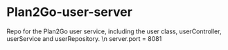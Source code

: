# Plan2Go-user-server
Repo for the Plan2Go user service, including the user class, userController, userService and userRepository.
\n
server.port = 8081
